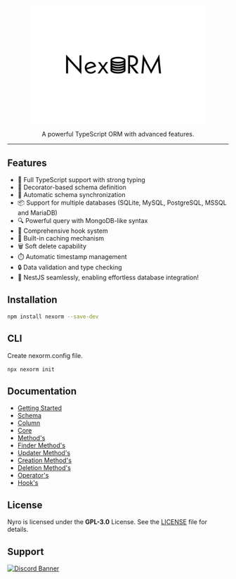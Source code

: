 <div align="center">
  <img src="./assets/nexorm_logo.png" alt="Nexorm Logo" width="400"/>

  <p>A powerful TypeScript ORM with advanced features.</p>
</div>

---

## Features

- 🚀 Full TypeScript support with strong typing
- 🎯 Decorator-based schema definition
- 🔄 Automatic schema synchronization
- 📦 Support for multiple databases (SQLite, MySQL, PostgreSQL, MSSQL and MariaDB)
- 🔍 Powerful query with MongoDB-like syntax
- 🎣 Comprehensive hook system
- 💾 Built-in caching mechanism
- 🗑️ Soft delete capability
- ⏱️ Automatic timestamp management
- 🔒 Data validation and type checking
- 🐅 NestJS seamlessly, enabling effortless database integration!

## Installation

```bash
npm install nexorm --save-dev
```

## CLI

Create nexorm.config file.
```bash
npx nexorm init
```

## Documentation

- [Getting Started](https://fivesobes.gitbook.io/nexorm)
- [Schema](https://fivesobes.gitbook.io/nexorm/schema)
- [Column](https://fivesobes.gitbook.io/nexorm/column)
- [Core](https://fivesobes.gitbook.io/nexorm/core)
- [Method's](https://fivesobes.gitbook.io/nexorm/methods)
- [Finder Method's](https://fivesobes.gitbook.io/nexorm/methods/finder-methods)
- [Updater Method's](https://fivesobes.gitbook.io/nexorm/methods/updater-methods)
- [Creation Method's](https://fivesobes.gitbook.io/nexorm/methods/creation-methods)
- [Deletion Method's](https://fivesobes.gitbook.io/nexorm/methods/deletion-methods)
- [Operator's](https://fivesobes.gitbook.io/nexorm/operators)
- [Hook's](https://fivesobes.gitbook.io/nexorm/hooks)


## License

Nyro is licensed under the **GPL-3.0** License. See the [LICENSE](./LICENSE.md) file for details.

## Support

[![Discord Banner](https://api.weblutions.com/discord/invite/luppux/)](https://discord.gg/luppux)
